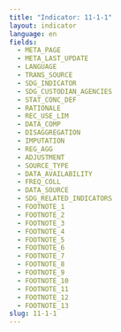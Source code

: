 ```yaml
---
title: "Indicator: 11-1-1"
layout: indicator
language: en
fields:
  - META_PAGE
  - META_LAST_UPDATE
  - LANGUAGE
  - TRANS_SOURCE
  - SDG_INDICATOR
  - SDG_CUSTODIAN_AGENCIES
  - STAT_CONC_DEF
  - RATIONALE
  - REC_USE_LIM
  - DATA_COMP
  - DISAGGREGATION
  - IMPUTATION
  - REG_AGG
  - ADJUSTMENT
  - SOURCE_TYPE
  - DATA_AVAILABILITY
  - FREQ_COLL
  - DATA_SOURCE
  - SDG_RELATED_INDICATORS
  - FOOTNOTE_1
  - FOOTNOTE_2
  - FOOTNOTE_3
  - FOOTNOTE_4
  - FOOTNOTE_5
  - FOOTNOTE_6
  - FOOTNOTE_7
  - FOOTNOTE_8
  - FOOTNOTE_9
  - FOOTNOTE_10
  - FOOTNOTE_11
  - FOOTNOTE_12
  - FOOTNOTE_13
slug: 11-1-1
---
```

